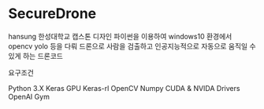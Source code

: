 # SecureDrone
hansung
한성대학교 캡스톤 디자인
파이썬을 이용하여 windows10 환경에서 opencv yolo 등을 다뤄 드론으로 사람을 검출하고 인공지능적으로 자동으로 움직일 수 있게 하는 드론코드

요구조건

Python 3.X
Keras GPU
Keras-rl
OpenCV
Numpy
CUDA & NVIDA Drivers
OpenAI Gym
